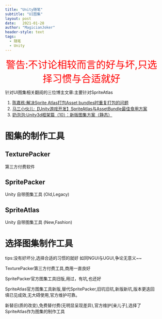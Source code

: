 ```yaml
---
title: "Unity随笔"
subtitle: "UI图集"
layout: post
date:   2021-01-28
author: "MagicianJoker"
header-style: text
tags:
  - 随笔
  - Unity
---
```


<center> <font color=red size = 6>警告:不讨论相较而言的好与坏,只选择习惯与合适就好</font> </center>

针对UI图集相关翻阅的三位博主文章:主要针对SpriteAtlas

1. [陈嘉栋:解决Sprite Atlas打包Asset bundles时重复打包的问题](https://zhuanlan.zhihu.com/p/90277661)
2. [马三小伙儿:【Unity游戏开发】SpriteAtlas与AssetBundle最佳食用方案](https://www.cnblogs.com/msxh/p/14194756.html)
3. [奶泡泡:Unity3d框架篇（10）：新版图集方案（静态）](https://zhuanlan.zhihu.com/p/78679511)

# 图集的制作工具

## TexturePacker

第三方付费软件



## SpritePacker

Unity 自带图集工具 (Old,Legacy)



## SpriteAtlas

Unity 自带图集工具 (New,Fashion)





# 选择图集制作工具

tips:没有好坏分,选择合适的习惯的就好        如同NGUI与UGUI,争论无意义~~

TexturePacker第三方付费工具,商用一直良好

SpritePacker官方图集工具旧版,用过，有坑,也还好

SpriteAtlas官方图集工具新版,替代SpritePacker,旧坑旧坑,新版新坑,版本更迭回填已见成效,无大碍使用,官方维护可靠。

新替旧(质的改变),免费替付费(无明显呈现差异),官方维护[亲儿子],选择了SpriteAtlas作为图集的制作工具








